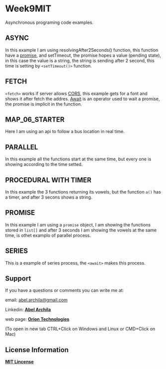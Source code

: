 # Week9MIT
Asynchronous programing code examples.

## ASYNC
In this example I am using resolvingAfter2Seconds() function, this function have a [promise](https://developer.mozilla.org/en-US/docs/Web/JavaScript/Reference/Global_Objects/Promise”), and setTimeout, the promise hopes a value (pending state), in this case the value is a string, the string is sending after 2 second, this time is setting by `<setTimeout()>` function.

## FETCH
`<fetch>` works if server allows [CORS](https://developer.mozilla.org/en-US/docs/Web/HTTP/CORS), this example gets for a font and shows it after fetch the addres.
[Await](https://developer.mozilla.org/en-US/docs/Web/JavaScript/Reference/Operators/await) is an operator used to wait a promise, the promise is implicit in the function.

## MAP_06_STARTER
Here I am using an api to follow a bus location in real time.

## PARALLEL
In this example all the functions start at the same time, but every one is showing according to the time setted.

## PROCEDURAL WITH TIMER
In this example the 3 functions returning its vowels, but the function `a()` has a timer, and after 3 secons shows a string.

## PROMISE
In this example I am using a `promise` object, I am showing the functions stored in `list[]` and after 3 seconds I am showing the vowels at the same time, is othet examplo of parallel process. 

## SERIES
This is a example of series process, the `<await>` makes this process.

## Support
If you have a questions or comments you can write me at: 

email: <abel.archila@gmail.com>

Linkedin: **[Abel Archila](https://www.linkedin.com/in/abelarchila/)** 

web page: **[Orion Technologies](http://oriontechnologiesgt.com)**

(To open in new tab CTRL+Click on Windows and Linux or CMD+Click on Mac)

## License Information
**[MIT Lincense](https://opensource.org/licenses/MIT)**



